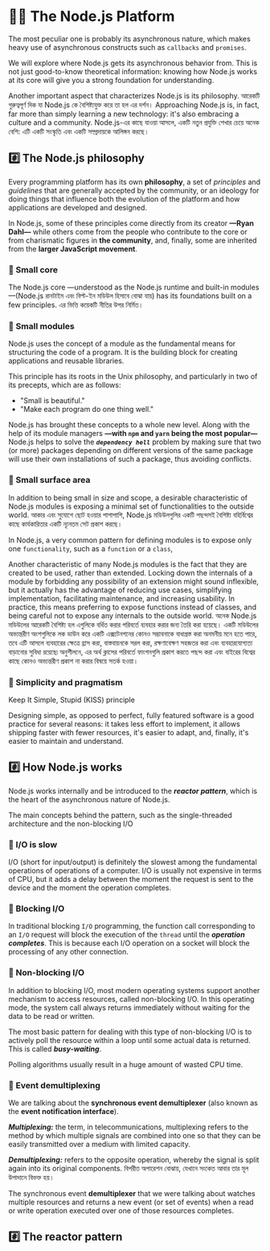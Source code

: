 # 💁‍♂️ The Node.js Platform

The most peculiar one is probably its asynchronous nature, which makes heavy use of asynchronous constructs such as `callbacks` and `promises`.

We will explore where Node.js gets its asynchronous behavior from. This is not just good-to-know theoretical information: knowing how Node.js works at its core will give you a strong foundation for understanding.

Another important aspect that characterizes Node.js is its philosophy. আরেকটি গুরুত্বপূর্ণ দিক যা Node.js কে বৈশিষ্ট্যযুক্ত করে তা হল এর দর্শন।
Approaching Node.js is, in fact, far more than simply learning a new technology: it's also embracing a culture and a community. Node.js-এর কাছে যাওয়া আসলে, একটি নতুন প্রযুক্তি শেখার চেয়ে অনেক বেশি: এটি একটি সংস্কৃতি এবং একটি সম্প্রদায়কে আলিঙ্গন করছে।

## #️⃣ The Node.js philosophy

Every programming platform has its own **philosophy**, a set of _principles_ and _guidelines_ that are generally accepted by the community, or an ideology for doing things that influence both the evolution of the platform and how applications are developed and designed.

In Node.js, some of these principles come directly from its creator **—Ryan Dahl—** while others come from the people who contribute to the core or from charismatic figures in **the community**, and, finally, some are inherited from the **larger JavaScript movement**.

### 📝 Small core

The Node.js core —understood as the Node.js runtime and built-in modules—(Node.js রানটাইম এবং বিল্ট-ইন মডিউল হিসাবে বোঝা যায়) has its foundations built on a few principles. এর ভিত্তি কয়েকটি নীতির উপর নির্মিত।

### 📝 Small modules

Node.js uses the concept of a module as the fundamental means for structuring the code of a program. It is the building block for creating applications and reusable libraries.

This principle has its roots in the Unix philosophy, and particularly in two of its precepts, which are as follows:

- "Small is beautiful."
- "Make each program do one thing well."

Node.js has brought these concepts to a whole new level. Along with the help of its module managers **—with `npm` and `yarn` being the most popular—** Node.js helps to solve the **_`dependency hell`_** problem by making sure that two (or more) packages depending on different versions of the same package will use their own installations of such a package, thus avoiding conflicts.

### 📝 Small surface area

In addition to being small in size and scope, a desirable characteristic of Node.js modules is exposing a minimal set of functionalities to the outside world. আকার এবং সুযোগে ছোট হওয়ার পাশাপাশি, Node.js মডিউলগুলির একটি পছন্দসই বৈশিষ্ট্য বহির্বিশ্বের কাছে কার্যকারিতার একটি ন্যূনতম সেট প্রকাশ করছে।

In Node.js, a very common pattern for defining modules is to expose only one `functionality`, such as a `function` or a `class`,

Another characteristic of many Node.js modules is the fact that they are created to be used, rather than extended. Locking down the internals of a module by forbidding any possibility of an extension might sound inflexible, but it actually has the advantage of reducing use cases, simplifying implementation, facilitating maintenance, and increasing usability. In practice, this means preferring to expose functions instead of classes, and being careful not to expose any internals to the outside world. অনেক Node.js মডিউলের আরেকটি বৈশিষ্ট্য হল এগুলিকে বর্ধিত করার পরিবর্তে ব্যবহার করার জন্য তৈরি করা হয়েছে। একটি মডিউলের অভ্যন্তরীণ অংশগুলিকে লক ডাউন করে একটি এক্সটেনশনের কোনও সম্ভাবনাকে বাধাগ্রস্ত করা অনমনীয় মনে হতে পারে, তবে এটি আসলে ব্যবহারের ক্ষেত্রে হ্রাস করা, বাস্তবায়নকে সরল করা, রক্ষণাবেক্ষণ সহজতর করা এবং ব্যবহারযোগ্যতা বাড়ানোর সুবিধা রয়েছে৷ অনুশীলনে, এর অর্থ ক্লাসের পরিবর্তে ফাংশনগুলি প্রকাশ করতে পছন্দ করা এবং বাইরের বিশ্বের কাছে কোনও অভ্যন্তরীণ প্রকাশ না করার বিষয়ে সতর্ক হওয়া।

### 📝 Simplicity and pragmatism

Keep It Simple, Stupid (KISS) principle

Designing simple, as opposed to perfect, fully featured software is a good practice for several reasons: it takes less effort to implement, it allows shipping faster with fewer resources, it's easier to adapt, and, finally, it's easier to maintain and understand.

## #️⃣ How Node.js works

Node.js works internally and be introduced to the **_reactor pattern_**, which is the heart of the asynchronous nature of Node.js.

The main concepts behind the pattern, such as the single-threaded architecture and the non-blocking I/O

### 📝 I/O is slow

I/O (short for input/output) is definitely the slowest among the fundamental
operations of operations of a computer.
I/O is usually not expensive in terms of CPU, but it adds a delay between the moment the request is sent to the device and the moment the operation completes.

### 📝 Blocking I/O

In traditional blocking `I/O` programming, the function call corresponding to an `I/O` request will block the execution of the `thread` until the **_operation completes_**. This is because each I/O operation on a socket will block the processing of any other connection.

### 📝 Non-blocking I/O

In addition to blocking I/O, most modern operating systems support another mechanism to access resources, called non-blocking I/O. In this operating mode, the system call always returns immediately without waiting for the data to be read or written.

The most basic pattern for dealing with this type of non-blocking I/O is to actively poll the resource within a loop until some actual data is returned. This is called **_busy-waiting_**.

Polling algorithms usually result in a huge amount of wasted CPU time.

### 📝 Event demultiplexing

We are talking about the **synchronous event demultiplexer** (also known as the **event notification interface**).

**_Multiplexing:_** the term, in telecommunications, multiplexing refers to the method by which multiple signals are combined into one so that they can be easily transmitted over a medium with limited capacity.

**_Demultiplexing:_** refers to the opposite operation, whereby the signal is split again into its original components. বিপরীত অপারেশন বোঝায়, যেখানে সংকেত আবার তার মূল উপাদানে বিভক্ত হয়।

The synchronous event **demultiplexer** that we were talking about watches multiple resources and returns a new event (or set of events) when a read or write operation executed over one of those resources completes.

## #️⃣ The reactor pattern
